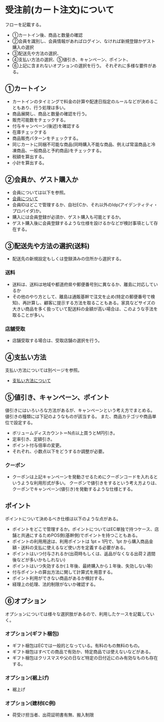 # 受注前(カート注文)について
フローを記載する。
- ①カートイン後、商品と数量の確認
- ②会員を識別し、会員情報があればログイン、なければ新規登録かゲスト購入の選択
- ③配送先や方法の選択、
- ④支払い方法の選択、⑤値引き、キャンペーン、ポイント、
- ⑥上記に含まれないオプションの選択を行う。
それぞれに多様な要件がある。


## ①カートイン
- カートインのタイミングで料金の計算や配達日指定のルールなどが決めることもあり、行う処理は多い。
- 商品展開し、商品と数量の確認を行う。
- 販売可能数をチェックする。
- 付与キャンペーン(後述)を確認する
- 在庫チェックする
- 商品販売パターンをチェックする。
- 同じカートに同梱不可能な商品(同時購入不能な商品、例えば常温商品と冷凍商品、一般商品と予約商品)をチェックする。
- 税額を算出する。
- 小計を算出する。


## ②会員か、ゲスト購入か
- 会員については以下を参照。
- [会員について](https://github.com/commerble/ecspec/blob/master/specs/Member.md)
- 会員IDはどこで管理するか、自社ECか、それ以外のIdp(アイデンティティ・プロバイダ)か。
- 購入には会員登録が必須か、ゲスト購入も可能とするか。
- ゲスト購入後に会員登録するような仕様を設けるかなどが検討事項として存在する。


## ③配送先や方法の選択(送料)
- 配送先の新規設定もしくは登録済みの住所から選択する。

### 送料
- 送料は、送料は地域や都道府県や郵便番号別に異なるか、離島に対応しているか
- その他のやり方として、離島は通販基幹で注文を止め(特定の郵便番号で検知)、再計算し、顧客に提示する方法を取ることもある。家具などサイズの大きい商品を多く扱っていて配送料の金額が高い場合は、このような手法を取ることが多い。

### 店舗受取
- 店舗受取する場合は、受取店舗の選択を行う。


## ④支払い方法
支払い方法については別ページを参照。
- [支払い方法について](https://github.com/commerble/ecspec/blob/master/specs/Payment.md)


## ⑤値引き、キャンペーン、ポイント
値引きにはいろいろな方法があるが、キャンペーンという考え方でまとめる。
値引きの種類には下記のようなものが該当する。
また、商品カテゴリや商品単位で設定する。

- ボリュームディスカウント＝N点以上買うとM円引き。
- 定率引き、定額引き。
- ポイント付与倍率の変更。
- それぞれ、小数点以下をどうするか調整が必要。


### クーポン
- クーポンは上記キャンペーンを発動させるためにクーポンコードを入れるというような利用形式が多い。
クーポンで値引きをするという考え方よりは、クーポンでキャンペーン(値引き)を発動するような仕様とする。


## ポイント
ポイントについて決めるべき仕様は以下のような点がある。

- ポイントをどこで管理するか。ポイントについてはEC単独で持つケース、店舗と共通にするためPOS側(基幹側)でポイントを持つこともある。
- ポイントの利用用途は、利用ポイントは 1pt = 1円で、1pt から購入商品金額・送料の支払に使えるなど使い方を定義する必要がある。
- ポイントはいつ付与されるか(出荷時もしくは、返品がなくなる出荷２週間後などが多いかもしれない)
- ポイントはいつ失効するか(１年後、最終購入から１年後、失効しない等)
- 付与ポイントの算出方法に関して計算式を用意する。
- ポイント利用ができない商品があるか検討する。
- 経理上の処理、法的制限がないか確認する。


## ⑥オプション
オプションについては様々な選択肢があるので、利用したケースを記載していく。

### オプション(ギフト梱包)
- ギフト梱包はECでは一般的となっている。有料のもの無料のもの。
- ギフト梱包はすべての商品で有効か、特定商品では使えないなどがある。
- ギフト梱包はクリスマスや父の日など特定の日付近にのみ有効なものも存在する。

### オプション(裾上げ)
- 裾上げ

### オプション(建材EC例)
- 荷受け担当者、出荷証明書有無、搬入制限

